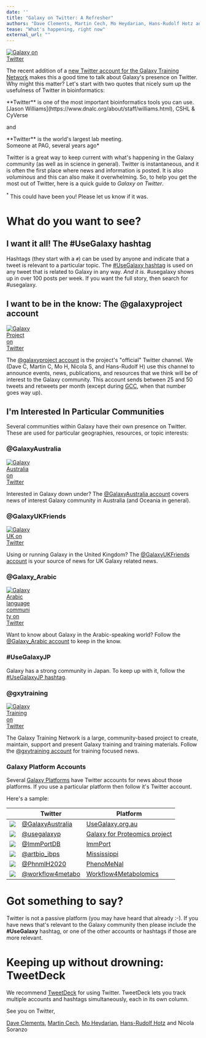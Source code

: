 ```yaml
---
date: ''
title: "Galaxy on Twitter: A Refresher"
authors: "Dave Clements, Martin Cech, Mo Heydarian, Hans-Rudolf Hotz and Nicola Soranzo"
tease: "What's happening, right now"
external_url: ""
---
```


[<img class="float-right" style="max-width: 100px" src="/src/images/logos/TwitterBird300.png" alt="Galaxy on Twitter" />](https://twitter.com/hashtag/UseGalaxy)

The recent addition of a [new Twitter account for the Galaxy Training Network](https://twitter.com/gxytraining) makes this a good time to talk about Galaxy's presence on Twitter.  Why might this matter?  Let's start with two quotes that nicely sum up the usefulness of Twitter in bioinformatics:

<div class="blockquote">
**Twitter** is one of the most important bioinformatics tools you can use.
<footer class="blockquote-footer">[Jason Williams](https://www.dnalc.org/about/staff/williams.html), CSHL & CyVerse</footer>
</div>

and

<div class="blockquote">
**Twitter** is the world's largest lab meeting.
<footer class="blockquote-footer">Someone at PAG, several years ago*</footer>
</div>

Twitter is a great way to keep current with what's happening in the Galaxy community (as well as in science in general). Twitter is instantaneous, and it is often the first place where news and information is posted.  It is also *voluminous* and this can also make it overwhelming.  So, to help you get the most out of Twitter, here is a quick guide to *Galaxy on Twitter*.

<sup>*</sup> This could have been you!  Please let us know if it was.

# What do you want to see?

## I want it all!  The #UseGalaxy hashtag

Hashtags (they start with a `#`) can be used by anyone and indicate that a tweet is relevant to a particular topic.  The [#UseGalaxy hashtag](https://twitter.com/hashtag/UseGalaxy) is used on any tweet that is related to Galaxy in any way.  *And it is.*  #usegalaxy shows up in over 100 posts per week.  If you want the full story, then search for #usegalaxy.

## I want to be in the know: The @galaxyproject account

[<img class="float-right" style="max-width: 64px" src="/src/images/galaxy-logos/galaxy_project_logo_square_no_text.png" alt="Galaxy Project on Twitter" />](https://twitter.com/galaxyproject)

The [@galaxyproject account](https://twitter.com/galaxyproject) is the project's "official" Twitter channel.  We (Dave C, Martin C, Mo H, Nicola S, and Hans-Rudolf H) use this channel to announce events, news, publications, and resources that we think will be of interest to the Galaxy community.  This account sends between 25 and 50 tweets and retweets per month (except during [GCC](https://galaxyproject.org/gcc/), when that number goes way up).

## I'm Interested In Particular Communities

Several communities within Galaxy have their own presence on Twitter.  These are used for particular geographies, resources, or topic interests:

### @GalaxyAustralia

[<img class="float-right" style="max-width: 64px" src="/src/images/logos/GalaxyAustralia-square.jpg" alt="Galaxy Australia on Twitter" />](https://twitter.com/GalaxyAustralia)

Interested in Galaxy down under?  The [@GalaxyAustralia account](https://twitter.com/GalaxyAustralia) covers news of interest Galaxy community in Australia (and Oceania in general). 

### @GalaxyUKFriends

[<img class="float-right" style="max-width: 64px" src="/src/images/logos/GalaxyUKFriends.png" alt="Galaxy UK on Twitter" />](https://twitter.com/GalaxyUKFriends)

Using or running Galaxy in the United Kingdom?  The [@GalaxyUKFriends account](https://twitter.com/GalaxyUKFriends) is your source of news for UK Galaxy related news.

### @Galaxy_Arabic

[<img class="float-right" style="max-width: 64px" src="/src/images/logos/galaxy-arabic.jpg" alt="Galaxy Arabic language community on Twitter" />](https://twitter.com/Galaxy_Arabic)

Want to know about Galaxy in the Arabic-speaking world?  Follow the [@Galaxy_Arabic account](https://twitter.com/Galaxy_Arabic) to keep in the know.

### #UseGalaxyJP

Galaxy has a strong community in Japan.  To keep up with it, follow the [#UseGalaxyJP hashtag](https://twitter.com/hashtag/UseGalaxyJP).

### @gxytraining

[<img class="float-right" style="max-width: 64px" src="/src/images/galaxy-logos/GTNStarBars300.png" alt="Galaxy Training on Twitter" />](https://twitter.com/gxytraining)

The Galaxy Training Network is a large, community-based project to create, maintain, support and present Galaxy training and training materials.  Follow the [@gxytraining account](https://twitter.com/gxytraining) for training focused news.

### Galaxy Platform Accounts

Several [Galaxy Platforms](/src/use) have Twitter accounts for news about those platforms.  If you use a particular platform then follow it's Twitter account.

Here's a sample:

| | Twitter | Platform |
| ----- | ----- | ---- |
| [<img style="max-width: 40px" src="/src/images/logos/GalaxyAustralia-square.jpg" />](https://twitter.com/GalaxyAustralia) |  [@GalaxyAustralia](https://twitter.com/GalaxyAustralia) | [UseGalaxy.org.au](https://usegalaxy.org.au/) |
| [<img style="max-width: 40px" src="/src/images/logos/GalaxyPLogo.png" />](https://twitter.com/usegalaxyp) | [@usegalaxyp](https://twitter.com/usegalaxyp) | [Galaxy for Proteomics project](http://galaxyp.org/) |
| [<img style="max-width: 40px" src="/src/use/immport-galaxy/immport-project-logo-symbol.png" />](https://twitter.com/immportdb) | [@ImmPortDB](https://twitter.com/immportdb) | [ImmPort](http://immportgalaxy.org/) |
| [<img style="max-width: 40px" src="/src/use/mississippi/artbio-logo-square.jpg" />](https://twitter.com/artbio_ibps) | [@artbio_ibps](https://twitter.com/artbio_ibps) | [Mississippi](https://mississippi.snv.jussieu.fr/) |
| [<img style="max-width: 40px" src="/src/use/phenomenal/phenomenal-logo-square.png" />](https://twitter.com/phnmlh2020) | [@PhnmlH2020](https://twitter.com/phnmlh2020) | [PhenoMeNal](http://public.phenomenal-h2020.eu/) | 
| [<img style="max-width: 40px" src="/src/use/workflow4metabolomics/w4m-twitter.jpg" />](https://twitter.com/workflow4metabo) | [@workflow4metabo](https://twitter.com/workflow4metabo) | [Workflow4Metabolomics](https://galaxy.workflow4metabolomics.org) | 

# Got something to say?

Twitter is not a passive platform (you may have heard that already :-).  If you have news that's relevant to the Galaxy community then please include the **#UseGalaxy** hashtag, or one of the other accounts or hashtags if those are more relevant.


# Keeping up without drowning: TweetDeck

We recommend [TweetDeck](https://tweetdeck.twitter.com/) for using Twitter.  TweetDeck lets you track multiple accounts and hashtags simultaneously, each in its own column.


See you on Twitter,

[Dave Clements](/src/people/dave-clements/index.md), [Martin Cech](/src/people/marten/index.md), [Mo Heydarian](/src/people/mo-heydarian/index.md), [Hans-Rudolf Hotz](/src/people/hansrudolf-hotz/index.md) and Nicola Soranzo
